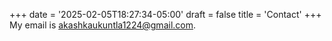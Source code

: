 +++
date = '2025-02-05T18:27:34-05:00'
draft = false
title = 'Contact'
+++
My email is akashkaukuntla1224@gmail.com.
